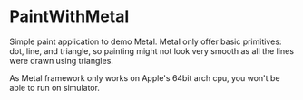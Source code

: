 # PaintWithMetal
Simple paint application to demo Metal. Metal only offer basic primitives: dot, line, and triangle, so painting might not look very smooth as all the lines were drawn using triangles.

As Metal framework only works on Apple's 64bit arch cpu, you won't be able to run on simulator.
